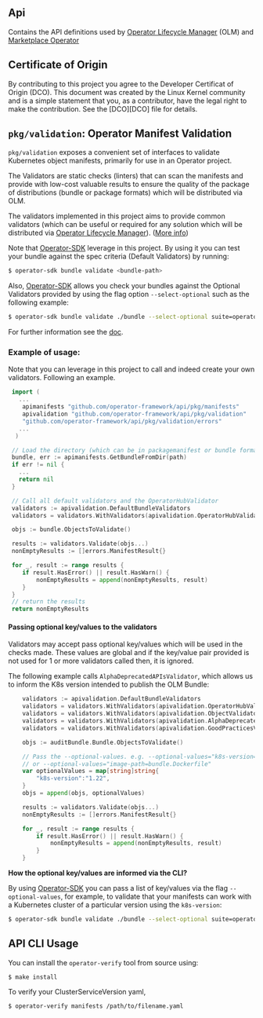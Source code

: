 Api
--

Contains the API definitions used by [Operator Lifecycle Manager][olm] (OLM) and [Marketplace Operator][marketplace]

## Certificate of Origin
By contributing to this project you agree to the Developer Certificat of Origin (DCO).  This document was created by the Linux Kernel community and is a simple statement that you, as a contributor, have the legal right to make the contribution.  See the [DCO][DCO] file for details.

## `pkg/validation`: Operator Manifest Validation

`pkg/validation` exposes a convenient set of interfaces to validate Kubernetes object manifests, primarily for use in an Operator project.

The Validators are static checks (linters) that can scan the manifests and provide
with low-cost valuable results to ensure the quality of the package of distributions
(bundle or package formats) which will be distributed via OLM.

The validators implemented in this project aims to provide common validators
(which can be useful or required for any solution which will be distributed via [Operator Lifecycle Manager][olm]).
([More info](https://pkg.go.dev/github.com/operator-framework/api@master/pkg/validation))

Note that [Operator-SDK][sdk] leverage in this project. By using it you can
test your bundle against the spec criteria (Default Validators) by running:

```sh
$ operator-sdk bundle validate <bundle-path>
```

Also, [Operator-SDK][sdk] allows you check your bundles against the Optional Validators
provided by using the flag option `--select-optional` such as the following example:

```sh
$ operator-sdk bundle validate ./bundle --select-optional suite=operatorframework --optional-values=k8s-version=<k8s-version>
```

For further information see the [doc][sdk-command-doc].

### Example of usage:

Note that you can leverage in this project to call and indeed create your own validators.
Following an example.

```go
 import (
   ...
    apimanifests "github.com/operator-framework/api/pkg/manifests"
    apivalidation "github.com/operator-framework/api/pkg/validation"
    "github.com/operator-framework/api/pkg/validation/errors"
   ...
  )

 // Load the directory (which can be in packagemanifest or bundle format)
 bundle, err := apimanifests.GetBundleFromDir(path)
 if err != nil {
   ...
   return nil
 }

 // Call all default validators and the OperatorHubValidator
 validators := apivalidation.DefaultBundleValidators
 validators = validators.WithValidators(apivalidation.OperatorHubValidator)

 objs := bundle.ObjectsToValidate()

 results := validators.Validate(objs...)
 nonEmptyResults := []errors.ManifestResult{}

 for _, result := range results {
    if result.HasError() || result.HasWarn() {
        nonEmptyResults = append(nonEmptyResults, result)
    }
 }
 // return the results
 return nonEmptyResults
```

#### Passing optional key/values to the validators

Validators may accept pass optional key/values which will be used in the checks made.
These values are global and if the key/value pair provided is not used for 1 or more
validators called then, it is ignored.

The following example calls `AlphaDeprecatedAPIsValidator`, which allows us to inform
the K8s version intended to publish the OLM Bundle:

```go
	validators := apivalidation.DefaultBundleValidators
	validators = validators.WithValidators(apivalidation.OperatorHubValidator)
	validators = validators.WithValidators(apivalidation.ObjectValidator)
	validators = validators.WithValidators(apivalidation.AlphaDeprecatedAPIsValidator)
	validators = validators.WithValidators(apivalidation.GoodPracticesValidator)

	objs := auditBundle.Bundle.ObjectsToValidate()

	// Pass the --optional-values. e.g. --optional-values="k8s-version=1.22"
	// or --optional-values="image-path=bundle.Dockerfile"
	var optionalValues = map[string]string{
		"k8s-version":"1.22",
	}
	objs = append(objs, optionalValues)

	results := validators.Validate(objs...)
	nonEmptyResults := []errors.ManifestResult{}

	for _, result := range results {
		if result.HasError() || result.HasWarn() {
			nonEmptyResults = append(nonEmptyResults, result)
		}
	}
```

**How the optional key/values are informed via the CLI?**

By using [Operator-SDK][sdk] you can pass a list of key/values via the flag `--optional-values`, for example,
to validate that your manifests can work with a Kubernetes cluster of a particular version using the `k8s-version`:

```sh
$ operator-sdk bundle validate ./bundle --select-optional suite=operatorframework --optional-values=k8s-version=1.22
```

## API CLI Usage

You can install the `operator-verify` tool from source using:

`$ make install`

To verify your ClusterServiceVersion yaml,

`$ operator-verify manifests /path/to/filename.yaml`

[sdk]: https://github.com/operator-framework/operator-sdk
[olm]: https://github.com/operator-framework/operator-lifecycle-manager
[marketplace]: https://github.com/operator-framework/operator-marketplace
[bundle]: https://github.com/operator-framework/operator-registry/blob/v1.19.5/docs/design/operator-bundle.md
[sdk-command-doc]: https://master.sdk.operatorframework.io/docs/cli/operator-sdk_bundle_validate/
